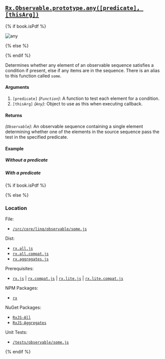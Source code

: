 ## [`Rx.Observable.prototype.any([predicate], [thisArg])`](https://github.com/Reactive-Extensions/RxJS/blob/master/src/core/linq/observable/some.js)

{% if book.isPdf %}

![any](http://reactivex.io/documentation/operators/images/contains.png)

{% else %}

<rx-marbles key="some"></rx-marbles>

{% endif %}

Determines whether any element of an observable sequence satisfies a condition if present, else if any items are in the sequence. There is an alias to this function called `some`.

#### Arguments
1. `[predicate]` *(`Function`)*: A function to test each element for a condition.
2. `[thisArg]` *(`Any`)*: Object to use as this when executing callback.

#### Returns
*(`Observable`)*: An observable sequence containing a single element determining whether one of the elements in the source sequence pass the test in the specified predicate.

#### Example

##### Without a predicate

[](http://jsbin.com/xifup/1/embed?js,console)

##### With a predicate

[](http://jsbin.com/qaney/1/embed?js,console)

{% if book.isPdf %}



{% else %}

### Location

File:
- [`/src/core/linq/observable/some.js`](https://github.com/Reactive-Extensions/RxJS/blob/master/src/core/linq/observable/some.js)

Dist:
- [`rx.all.js`](https://github.com/Reactive-Extensions/RxJS/blob/master/dist/rx.all.js)
- [`rx.all.compat.js`](https://github.com/Reactive-Extensions/RxJS/blob/master/dist/rx.all.js)
- [`rx.aggregates.js`](https://github.com/Reactive-Extensions/RxJS/blob/master/dist/rx.aggregates.js)

Prerequisites:
- [`rx.js`](https://github.com/Reactive-Extensions/RxJS/blob/master/dist/rx.js) | [`rx.compat.js`](https://github.com/Reactive-Extensions/RxJS/blob/master/dist/rx.compat.js) | [`rx.lite.js`](https://github.com/Reactive-Extensions/RxJS/blob/master/dist/rx.lite.js) | [`rx.lite.compat.js`](https://github.com/Reactive-Extensions/RxJS/blob/master/dist/rx.lite.compat.js)

NPM Packages:
- [`rx`](https://www.npmjs.org/package/rx)

NuGet Packages:
- [`RxJS-All`](http://www.nuget.org/packages/RxJS-All/)
- [`RxJS-Aggregates`](http://www.nuget.org/packages/RxJS-Aggregates/)

Unit Tests:
- [`/tests/observable/some.js`](https://github.com/Reactive-Extensions/RxJS/blob/master/tests/observable/some.js)

{% endif %}